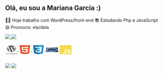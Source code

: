 ## Olá, eu sou a Mariana Garcia :)

👩‍💻 Hoje trabalho com WordPress/front-end
📚 Estudando Php e JavaScript
😄 Pronouns: ela/dela

 <div>
  <a href="https://github.com/marianamgarcia">
  <img height="180em" src="https://github-readme-stats.vercel.app/api?username=marianamgarcia&show_icons=true&theme=dracula&include_all_commits=true&count_private=true"/>
  <img height="180em" src="https://github-readme-stats.vercel.app/api/top-langs/?username=marianamgarcia&layout=compact&langs_count=7&theme=dracula"/>
</div>
<div style="display: inline_block"><br>
  <img align="center" alt="Mari-WP" height="30" width="40" src="https://raw.githubusercontent.com/devicons/devicon/master/icons/wordpress/wordpress-original.svg">
  <img align="center" alt="Mari-HTML" height="30" width="40" src="https://raw.githubusercontent.com/devicons/devicon/master/icons/html5/html5-original.svg">
  <img align="center" alt="Mari-CSS" height="30" width="40" src="https://raw.githubusercontent.com/devicons/devicon/master/icons/css3/css3-original.svg">
  <img align="center" alt="Mari-PHP" height="30" width="40" src="https://raw.githubusercontent.com/devicons/devicon/master/icons/php/php-original.svg">
  <img align="center" alt="Mari-Js" height="30" width="40" src="https://raw.githubusercontent.com/devicons/devicon/master/icons/javascript/javascript-plain.svg">
  
 
  ##
 
<div> 
  
  <a href = "mailto:marianam.garcia1112@gmail.com"><img src="https://img.shields.io/badge/-Gmail-%23333?style=for-the-badge&logo=gmail&logoColor=white" target="_blank"></a>
  <a href="https://www.linkedin.com/in/mariana-m-garcia" target="_blank"><img src="https://img.shields.io/badge/-LinkedIn-%230077B5?style=for-the-badge&logo=linkedin&logoColor=white" target="_blank"></a> 
 
 
</div>

